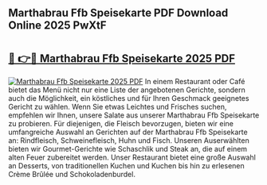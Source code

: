 ## Marthabrau Ffb Speisekarte PDF Download Online 2025 PwXtF

# <h2><a href="http://gcbrfty.nevu.top/?p=Marthabrau+Ffb+Speisekarte">🔗 👉🔴 Marthabrau Ffb Speisekarte 2025 PDF</a></h2>

[![Marthabrau Ffb Speisekarte 2025 PDF](https://i.imgur.com/dBaPXMq.png)](http://gcbrfty.nevu.top/?p=Marthabrau+Ffb+Speisekarte)
In einem Restaurant oder Café bietet das Menü nicht nur eine Liste der angebotenen Gerichte, sondern auch die Möglichkeit, ein köstliches und für Ihren Geschmack geeignetes Gericht zu wählen. Wenn Sie etwas Leichtes und Frisches suchen, empfehlen wir Ihnen, unsere Salate aus unserer Marthabrau Ffb Speisekarte zu probieren. Für diejenigen, die Fleisch bevorzugen, bieten wir eine umfangreiche Auswahl an Gerichten auf der Marthabrau Ffb Speisekarte an: Rindfleisch, Schweinefleisch, Huhn und Fisch. Unseren Auserwählten bieten wir Gourmet-Gerichte wie Schaschlik und Steak an, die auf einem alten Feuer zubereitet werden. Unser Restaurant bietet eine große Auswahl an Desserts, von traditionellen Kuchen und Kuchen bis hin zu erlesenen Crème Brûlée und Schokoladenburdel.
